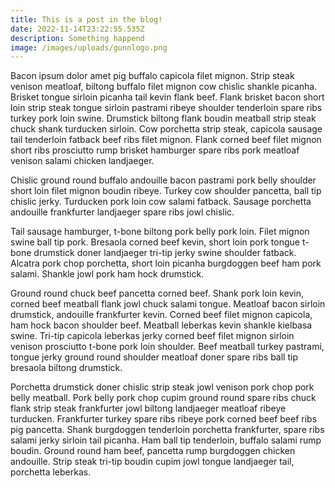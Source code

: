 ```yaml
---
title: This is a post in the blog!
date: 2022-11-14T23:22:55.535Z
description: Something happend
image: /images/uploads/gunnlogo.png
---
```

Bacon ipsum dolor amet pig buffalo capicola filet mignon. Strip steak venison meatloaf, biltong buffalo filet mignon cow chislic shankle picanha. Brisket tongue sirloin picanha tail kevin flank beef. Flank brisket bacon short loin strip steak tongue sirloin pastrami ribeye shoulder tenderloin spare ribs turkey pork loin swine. Drumstick biltong flank boudin meatball strip steak chuck shank turducken sirloin. Cow porchetta strip steak, capicola sausage tail tenderloin fatback beef ribs filet mignon. Flank corned beef filet mignon short ribs prosciutto rump brisket hamburger spare ribs pork meatloaf venison salami chicken landjaeger.

Chislic ground round buffalo andouille bacon pastrami pork belly shoulder short loin filet mignon boudin ribeye. Turkey cow shoulder pancetta, ball tip chislic jerky. Turducken pork loin cow salami fatback. Sausage porchetta andouille frankfurter landjaeger spare ribs jowl chislic.

Tail sausage hamburger, t-bone biltong pork belly pork loin. Filet mignon swine ball tip pork. Bresaola corned beef kevin, short loin pork tongue t-bone drumstick doner landjaeger tri-tip jerky swine shoulder fatback. Alcatra pork chop porchetta, short loin picanha burgdoggen beef ham pork salami. Shankle jowl pork ham hock drumstick.

Ground round chuck beef pancetta corned beef. Shank pork loin kevin, corned beef meatball flank jowl chuck salami tongue. Meatloaf bacon sirloin drumstick, andouille frankfurter kevin. Corned beef filet mignon capicola, ham hock bacon shoulder beef. Meatball leberkas kevin shankle kielbasa swine. Tri-tip capicola leberkas jerky corned beef filet mignon sirloin venison prosciutto t-bone pork loin shoulder. Beef meatball turkey pastrami, tongue jerky ground round shoulder meatloaf doner spare ribs ball tip bresaola biltong drumstick.

Porchetta drumstick doner chislic strip steak jowl venison pork chop pork belly meatball. Pork belly pork chop cupim ground round spare ribs chuck flank strip steak frankfurter jowl biltong landjaeger meatloaf ribeye turducken. Frankfurter turkey spare ribs ribeye pork corned beef beef ribs pig pancetta. Shank burgdoggen tenderloin porchetta frankfurter, spare ribs salami jerky sirloin tail picanha. Ham ball tip tenderloin, buffalo salami rump boudin. Ground round ham beef, pancetta rump burgdoggen chicken andouille. Strip steak tri-tip boudin cupim jowl tongue landjaeger tail, porchetta leberkas.
